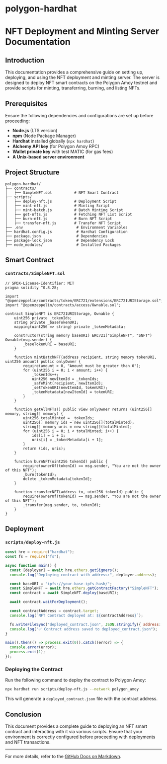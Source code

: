 # polygon-hardhat
# NFT Deployment and Minting Server Documentation

## Introduction

This documentation provides a comprehensive guide on setting up, deploying, and using the NFT deployment and minting server. The server is designed to deploy NFT smart contracts on the Polygon Amoy testnet and provide scripts for minting, transferring, burning, and listing NFTs.

## Prerequisites

Ensure the following dependencies and configurations are set up before proceeding:

- **Node.js** (LTS version)
- **npm** (Node Package Manager)
- **Hardhat** installed globally (`npx hardhat`)
- **Alchemy API key** (for Polygon Amoy RPC)
- **Wallet private key** with test MATIC (for gas fees)
- **A Unix-based server environment**

## Project Structure

```
polygon-hardhat/
├── contracts/
│   ├── SimpleNFT.sol          # NFT Smart Contract
├── scripts/
│   ├── deploy-nft.js          # Deployment Script
│   ├── mint-nft.js            # Minting Script
│   ├── mint-batch.js          # Batch Minting Script
│   ├── get-nfts.js            # Fetching NFT List Script
│   ├── burn-nft.js            # Burn NFT Script
│   ├── transfer-nft.js        # Transfer NFT Script
├── .env                        # Environment Variables
├── hardhat.config.js           # Hardhat Configuration
├── package.json                # Dependencies
├── package-lock.json           # Dependency Lock
├── node_modules/               # Installed Packages
```

## Smart Contract

### `contracts/SimpleNFT.sol`
```solidity
// SPDX-License-Identifier: MIT
pragma solidity ^0.8.28;

import "@openzeppelin/contracts/token/ERC721/extensions/ERC721URIStorage.sol";
import "@openzeppelin/contracts/access/Ownable.sol";

contract SimpleNFT is ERC721URIStorage, Ownable {
    uint256 private _tokenIds;
    string private _baseTokenURI;
    mapping(uint256 => string) private _tokenMetadata;

    constructor(string memory baseURI) ERC721("SimpleNFT", "SNFT") Ownable(msg.sender) {
        _baseTokenURI = baseURI;
    }

    function mintBatchNFT(address recipient, string memory tokenURI, uint256 amount) public onlyOwner {
        require(amount > 0, "Amount must be greater than 0");
        for (uint256 i = 0; i < amount; i++) {
            _tokenIds++;
            uint256 newItemId = _tokenIds;
            _safeMint(recipient, newItemId);
            _setTokenURI(newItemId, tokenURI);
            _tokenMetadata[newItemId] = tokenURI;
        }
    }

    function getAllNFTs() public view onlyOwner returns (uint256[] memory, string[] memory) {
        uint256 totalMinted = _tokenIds;
        uint256[] memory ids = new uint256[](totalMinted);
        string[] memory uris = new string[](totalMinted);
        for (uint256 i = 0; i < totalMinted; i++) {
            ids[i] = i + 1;
            uris[i] = _tokenMetadata[i + 1];
        }
        return (ids, uris);
    }

    function burnNFT(uint256 tokenId) public {
        require(ownerOf(tokenId) == msg.sender, "You are not the owner of this NFT");
        _burn(tokenId);
        delete _tokenMetadata[tokenId];
    }

    function transferNFT(address to, uint256 tokenId) public {
        require(ownerOf(tokenId) == msg.sender, "You are not the owner of this NFT");
        _transfer(msg.sender, to, tokenId);
    }
}
```

## Deployment

### `scripts/deploy-nft.js`
```javascript
const hre = require("hardhat");
const fs = require("fs");

async function main() {
  const [deployer] = await hre.ethers.getSigners();
  console.log("Deploying contract with address:", deployer.address);

  const baseURI = "ipfs://your-base-ipfs-hash/";
  const SimpleNFT = await hre.ethers.getContractFactory("SimpleNFT");
  const contract = await SimpleNFT.deploy(baseURI);

  await contract.waitForDeployment();

  const contractAddress = contract.target;
  console.log(`NFT Contract deployed at: ${contractAddress}`);

  fs.writeFileSync("deployed_contract.json", JSON.stringify({ address: contractAddress }, null, 2));
  console.log("✅ Contract address saved to deployed_contract.json");
}

main().then(() => process.exit(0)).catch((error) => {
  console.error(error);
  process.exit(1);
});
```

### **Deploying the Contract**
Run the following command to deploy the contract to Polygon Amoy:
```sh
npx hardhat run scripts/deploy-nft.js --network polygon_amoy
```

This will generate a `deployed_contract.json` file with the contract address.

## Conclusion

This document provides a complete guide to deploying an NFT smart contract and interacting with it via various scripts. Ensure that your environment is correctly configured before proceeding with deployments and NFT transactions.

---

For more details, refer to the [GitHub Docs on Markdown](https://docs.github.com/en/get-started/writing-on-github/getting-started-with-writing-and-formatting-on-github/basic-writing-and-formatting-syntax).

